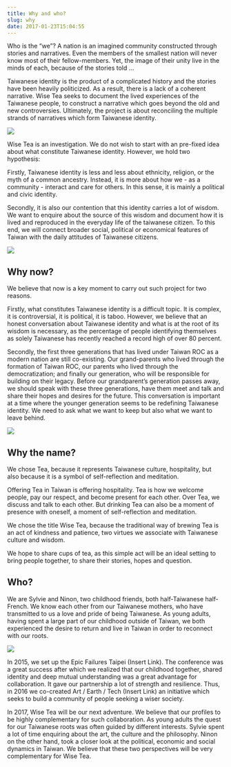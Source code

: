 ```yaml
---
title: Why and who?
slug: why
date: 2017-01-23T15:04:55
---
```


Who is the “we”?  A nation is an  imagined community constructed through stories and narratives.  Even the members of the smallest nation will never know most of their fellow-members. Yet, the image of their unity live in the minds of each, because of the stories told …

Taiwanese identity is the product of a complicated history and the stories have been heavily politicized. As a result, there is a lack of a coherent narrative. Wise Tea seeks to document the lived experiences of the Taiwanese people, to construct a narrative which goes beyond the old and new controversies. Ultimately, the project is  about reconciling the multiple strands of narratives which form Taiwanese identity.

<img src="/images/11_768x576.jpg">

Wise Tea is an investigation. We do not wish to start with an pre-fixed idea about what constitute Taiwanese identity. However, we hold two hypothesis:

Firstly, Taiwanese identity is less and less about ethnicity, religion, or the myth of a common ancestry. Instead, it is more about how we - as a community - interact and care for others. In this sense, it is mainly a political and civic identity.

Secondly, it is also our contention that this identity carries a lot of wisdom. We want to enquire about the source of this wisdom and document how it is lived and reproduced in the everyday life of the taiwanese citizen. To this end, we will connect broader social, political or economical features of Taiwan with the daily attitudes of Taiwanese citizens.

<img src="/images/65_768x1024.jpg">

## Why now?

We believe that now is a key moment to carry out such project for two reasons.

Firstly, what constitutes Taiwanese identity is a difficult topic. It is complex, it is controversial, it is political, it is taboo. However, we believe that an honest conversation about Taiwanese identity and what is at the root of its wisdom is necessary, as the percentage of people identifying themselves as solely Taiwanese has recently reached a record high of over 80 percent.

Secondly, the first three generations that has lived under Taiwan ROC as a modern nation are still co-existing. Our grand-parents who lived through the formation of Taiwan ROC, our parents who lived through the democratization; and finally our generation, who will be responsible for building on their legacy. Before our grandparent’s generation passes away, we should speak with these three generations, have them meet and talk and share their hopes and desires for the future. This conversation is important at a time where the younger generation seems to be redefining Taiwanese identity. We need to ask what we want to keep but also what we want to leave behind.

<img src="/images/30_768x576.jpg">

## Why the name?

We chose Tea, because it represents Taiwanese culture, hospitality, but also because it is a symbol of self-reflection and meditation.

Offering Tea in Taiwan is offering hospitality.  Tea is how we welcome people, pay our respect, and become present for each other. Over Tea, we discuss and talk to each other.
But drinking Tea can also be a moment of presence with oneself, a moment of self-reflection and meditation.

We chose the title Wise Tea, because the traditional way of brewing Tea is an act of kindness and patience, two virtues we associate with Taiwanese culture and wisdom.

We hope to share cups of tea, as this simple act will be an ideal setting to bring people together, to share their stories, hopes and question.

## Who?

We are Sylvie and Ninon, two childhood friends, both half-Taiwanese half-French. We know each other from our Taiwanese mothers, who have transmitted to us a love and pride of being Taiwanese. As young adults, having spent a large part of our childhood outside of Taiwan, we both experienced the desire to return and live in Taiwan in order to reconnect with our roots.

<img src="/images/22086_10207122423169637_8978291049271836355_n_615x960.jpg">

In 2015, we set up the Epic Failures Taipei (Insert Link). The conference was a great success after which we realized that our childhood together, shared identity and deep mutual understanding was a great advantage for collaboration. It gave our partnership a lot of strength and resilience. Thus, in 2016 we co-created Art / Earth / Tech (Insert Link) an initiative which seeks to build a community of people seeking a wiser society.

In 2017, Wise Tea will be our next adventure. We believe that our profiles to be highly complementary for such collaboration. As young adults the quest for our Taiwanese roots was often guided by different interests. Sylvie spent a lot of time enquiring about the art, the culture and the philosophy.  Ninon on the other hand, took a closer look at the political, economic and social dynamics in Taiwan.  We believe that these two perspectives will be very complementary for Wise Tea.

